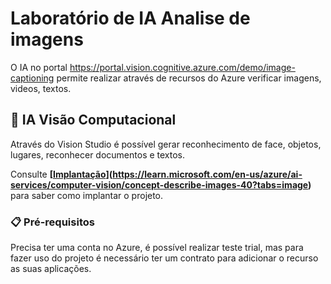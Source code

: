 # Laboratório de IA Analise de imagens

O IA no portal https://portal.vision.cognitive.azure.com/demo/image-captioning permite realizar através de recursos do Azure verificar imagens, videos, textos.

## 🚀 IA Visão Computacional

Através do Vision Studio é possível gerar reconhecimento de face, objetos, lugares, reconhecer documentos e textos.

Consulte **[[Implantação](#-implanta%C3%A7%C3%A3o)](https://learn.microsoft.com/en-us/azure/ai-services/computer-vision/concept-describe-images-40?tabs=image)** para saber como implantar o projeto.

### 📋 Pré-requisitos

Precisa ter uma conta no Azure, é possível realizar teste trial, mas para fazer uso do projeto é necessário ter um contrato para adicionar o recurso as suas aplicações.
